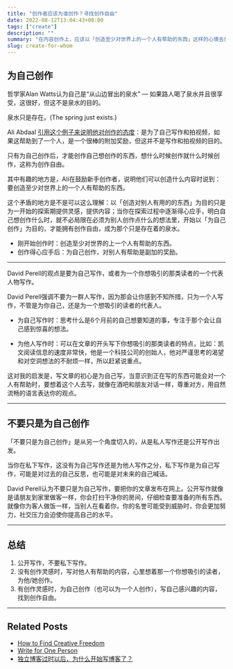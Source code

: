 ```yaml
---
title: "创作者应该为谁创作？寻找创作自由"
date: 2022-08-12T13:04:43+08:00
tags: ["create"]
description: ""
summary: "在内容创作上，应该以「创造至少对世界上的一个人有帮助的东西」这样的心情去创作，还是以「为自己创造，让帮助到别人这件事成为附加奖励」的心情去创作呢..."
slug: create-for-whom
---
```


## 为自己创作
哲学家Alan Watts认为自己是“从山边冒出的泉水” — 如果路人喝了泉水并且很享受，这很好，但这不是泉水的目的。

泉水只是存在。(The spring just exists.)


Ali Abdaal [引用这个例子来说明他对创作的态度](https://aliabdaal.com/how-to-find-creative-freedom/)：是为了自己写作和拍视频，如果这帮助到了一个人，是一个很棒的附加奖励，但这并不是写作和拍视频的目的。

只有为自己创作后，才能创作自己想创作的东西，想什么时候创作就什么时候创作，这称为创作自由。

其中有趣的地方是，Ali在鼓励新手创作者，说明他们可以创造什么内容时说到：要创造至少对世界上的一个人有帮助的东西。

这个矛盾的地方是不是可以这么理解：以「创造对别人有用的的东西」为目的只是为一开始的探索期提供灵感，提供内容；当你在探索过程中逐渐得心应手，明白自己想创作什么时，就不必局限在必须为别人创作点什么的想法里，开始以「为自己创作」为目的，才能拥有创作自由，成为那个只是存在着的泉水。

- 刚开始创作时：创造至少对世界的上一个人有帮助的东西。
- 创作得心应手后：为自己创作，对别人有帮助是副加的奖励。

---
David Perell的观点是要为自己写作，或者为一个你想吸引的那类读者的一个代表人物写作。

David Perell强调不要为一群人写作，因为那会让你感到不知所措，只为一个人写作，不管是为你自己，还是为一个想吸引的读者的代表人。

- 为自己写作时：思考什么是6个月前的自己想要知道的事，专注于那个会让自己感到惊喜的想法。

- 为他人写作时：可以在文章的开头写下你想吸引的那类读者的特点，比如：凯文阅读信息的速度非常快，他是一个科技公司的创始人，他对严谨思考的渴望和对空洞想法的不耐烦一样，所以赶紧说重点。

这对我的启发是，写文章的初心是为自己写，当意识到正在写的东西可能会对一个人有帮助时，要想着这个人去写，就像在酒吧和朋友对话一样，尊重对方，用自然流畅的语言表达你的观点。

---
## 不要只是为自己创作

「不要只是为自己创作」是从另一个角度切入的，从是私人写作还是公开写作出发。

当你在私下写作，这没有为自己写作还是为他人写作之分，私下写作是为自己写作，可能是对过去的自己反思，也可能是对未来的自己喊话。

David Perell认为不要只是为自己写作，要把你的文章发布在网上。公开写作就像是请朋友到家里做客一样，你会打扫干净你的房间，仔细检查要准备的所有东西。就像你为客人做饭一样，当别人在看着你，你的名誉可能受到威胁时，你会更加努力，社交压力会迫使你提高自己的水平。

---
## 总结
1. 公开写作，不要私下写作。
2. 没有创作灵感时，写对他人有帮助的内容，心里想着那一个你想吸引的读者，为他/她创作。
3. 有创作灵感时，为自己创作（也可以为一个人创作），写自己感兴趣的内容，找到创作自由。

---
## Related Posts
- [How to Find Creative Freedom](https://aliabdaal.com/how-to-find-creative-freedom/)
- [Write for One Person](https://perell.com/note/write-for-yourself/)
- [独立博客过时以后，为什么开始写博客了？](/blog/life/why-blog/)
